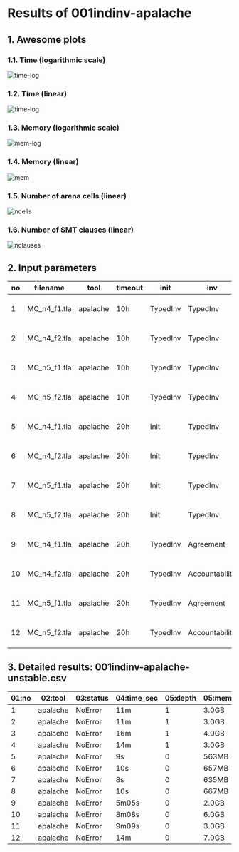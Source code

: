 # Results of 001indinv-apalache

## 1. Awesome plots

### 1.1. Time (logarithmic scale)

![time-log](001indinv-apalache-time-log.svg "Time Log")

### 1.2. Time (linear)

![time-log](001indinv-apalache-time.svg "Time Log")

### 1.3. Memory (logarithmic scale)

![mem-log](001indinv-apalache-mem-log.svg "Memory Log")

### 1.4. Memory (linear)

![mem](001indinv-apalache-mem.svg "Memory Log")

### 1.5. Number of arena cells (linear)

![ncells](001indinv-apalache-ncells.svg "Number of arena cells")

### 1.6. Number of SMT clauses (linear)

![nclauses](001indinv-apalache-nclauses.svg "Number of SMT clauses")

## 2. Input parameters

no  |  filename      |  tool      |  timeout  |  init      |  inv             |  next  |  args
----|----------------|------------|-----------|------------|------------------|--------|------------------------------
1   |  MC_n4_f1.tla  |  apalache  |  10h      |  TypedInv  |  TypedInv        |        |  --length=1 --cinit=ConstInit
2   |  MC_n4_f2.tla  |  apalache  |  10h      |  TypedInv  |  TypedInv        |        |  --length=1 --cinit=ConstInit
3   |  MC_n5_f1.tla  |  apalache  |  10h      |  TypedInv  |  TypedInv        |        |  --length=1 --cinit=ConstInit
4   |  MC_n5_f2.tla  |  apalache  |  10h      |  TypedInv  |  TypedInv        |        |  --length=1 --cinit=ConstInit
5   |  MC_n4_f1.tla  |  apalache  |  20h      |  Init      |  TypedInv        |        |  --length=0 --cinit=ConstInit
6   |  MC_n4_f2.tla  |  apalache  |  20h      |  Init      |  TypedInv        |        |  --length=0 --cinit=ConstInit
7   |  MC_n5_f1.tla  |  apalache  |  20h      |  Init      |  TypedInv        |        |  --length=0 --cinit=ConstInit
8   |  MC_n5_f2.tla  |  apalache  |  20h      |  Init      |  TypedInv        |        |  --length=0 --cinit=ConstInit
9   |  MC_n4_f1.tla  |  apalache  |  20h      |  TypedInv  |  Agreement       |        |  --length=0 --cinit=ConstInit
10  |  MC_n4_f2.tla  |  apalache  |  20h      |  TypedInv  |  Accountability  |        |  --length=0 --cinit=ConstInit
11  |  MC_n5_f1.tla  |  apalache  |  20h      |  TypedInv  |  Agreement       |        |  --length=0 --cinit=ConstInit
12  |  MC_n5_f2.tla  |  apalache  |  20h      |  TypedInv  |  Accountability  |        |  --length=0 --cinit=ConstInit

## 3. Detailed results: 001indinv-apalache-unstable.csv

01:no  |  02:tool   |  03:status  |  04:time_sec  |  05:depth  |  05:mem_kb  |  10:ninit_trans  |  11:ninit_trans  |  12:ncells  |  13:nclauses  |  14:navg_clause_len
-------|------------|-------------|---------------|------------|-------------|------------------|------------------|-------------|---------------|--------------------
1      |  apalache  |  NoError    |  11m          |  1         |  3.0GB      |  0               |  0               |  217K       |  1.0M         |  89
2      |  apalache  |  NoError    |  11m          |  1         |  3.0GB      |  0               |  0               |  207K       |  1.0M         |  88
3      |  apalache  |  NoError    |  16m          |  1         |  4.0GB      |  0               |  0               |  311K       |  2.0M         |  101
4      |  apalache  |  NoError    |  14m          |  1         |  3.0GB      |  0               |  0               |  290K       |  1.0M         |  103
5      |  apalache  |  NoError    |  9s           |  0         |  563MB      |  0               |  0               |  2.0K       |  14K          |  42
6      |  apalache  |  NoError    |  10s          |  0         |  657MB      |  0               |  0               |  2.0K       |  28K          |  43
7      |  apalache  |  NoError    |  8s           |  0         |  635MB      |  0               |  0               |  2.0K       |  17K          |  44
8      |  apalache  |  NoError    |  10s          |  0         |  667MB      |  0               |  0               |  3.0K       |  32K          |  45
9      |  apalache  |  NoError    |  5m05s        |  0         |  2.0GB      |  0               |  0               |  196K       |  889K         |  108
10     |  apalache  |  NoError    |  8m08s        |  0         |  6.0GB      |  0               |  0               |  2.0M       |  3.0M         |  34
11     |  apalache  |  NoError    |  9m09s        |  0         |  3.0GB      |  0               |  0               |  284K       |  1.0M         |  128
12     |  apalache  |  NoError    |  14m          |  0         |  7.0GB      |  0               |  0               |  4.0M       |  5.0M         |  38
